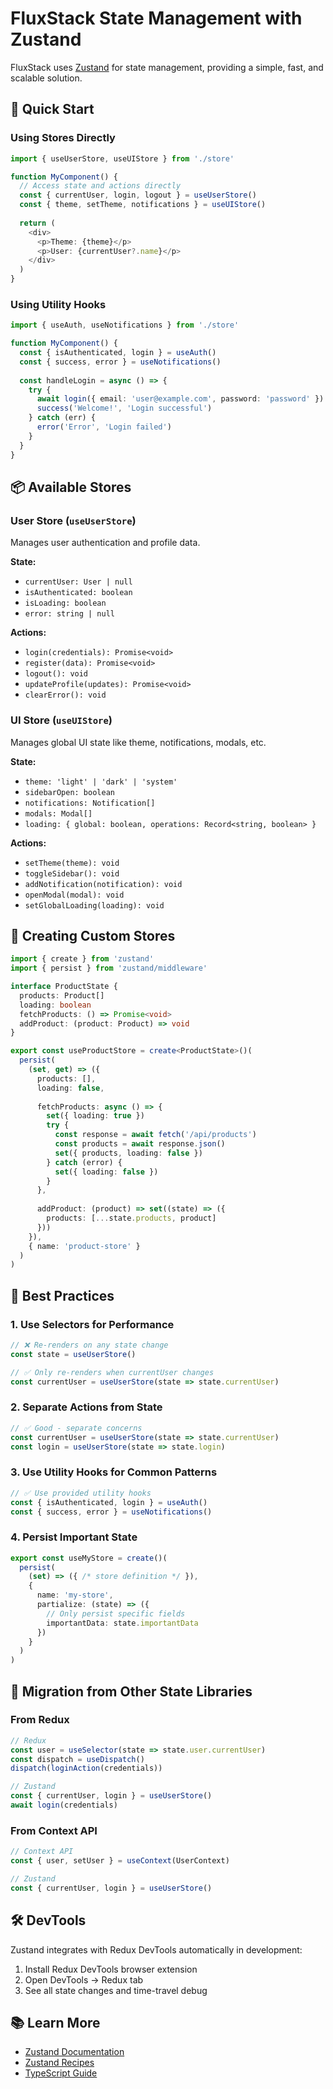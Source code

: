 # FluxStack State Management with Zustand

FluxStack uses [Zustand](https://github.com/pmndrs/zustand) for state management, providing a simple, fast, and scalable solution.

## 🚀 Quick Start

### Using Stores Directly

```typescript
import { useUserStore, useUIStore } from './store'

function MyComponent() {
  // Access state and actions directly
  const { currentUser, login, logout } = useUserStore()
  const { theme, setTheme, notifications } = useUIStore()
  
  return (
    <div>
      <p>Theme: {theme}</p>
      <p>User: {currentUser?.name}</p>
    </div>
  )
}
```

### Using Utility Hooks

```typescript
import { useAuth, useNotifications } from './store'

function MyComponent() {
  const { isAuthenticated, login } = useAuth()
  const { success, error } = useNotifications()
  
  const handleLogin = async () => {
    try {
      await login({ email: 'user@example.com', password: 'password' })
      success('Welcome!', 'Login successful')
    } catch (err) {
      error('Error', 'Login failed')
    }
  }
}
```

## 📦 Available Stores

### User Store (`useUserStore`)

Manages user authentication and profile data.

**State:**
- `currentUser: User | null`
- `isAuthenticated: boolean`
- `isLoading: boolean`
- `error: string | null`

**Actions:**
- `login(credentials): Promise<void>`
- `register(data): Promise<void>`
- `logout(): void`
- `updateProfile(updates): Promise<void>`
- `clearError(): void`

### UI Store (`useUIStore`)

Manages global UI state like theme, notifications, modals, etc.

**State:**
- `theme: 'light' | 'dark' | 'system'`
- `sidebarOpen: boolean`
- `notifications: Notification[]`
- `modals: Modal[]`
- `loading: { global: boolean, operations: Record<string, boolean> }`

**Actions:**
- `setTheme(theme): void`
- `toggleSidebar(): void`
- `addNotification(notification): void`
- `openModal(modal): void`
- `setGlobalLoading(loading): void`

## 🔧 Creating Custom Stores

```typescript
import { create } from 'zustand'
import { persist } from 'zustand/middleware'

interface ProductState {
  products: Product[]
  loading: boolean
  fetchProducts: () => Promise<void>
  addProduct: (product: Product) => void
}

export const useProductStore = create<ProductState>()(
  persist(
    (set, get) => ({
      products: [],
      loading: false,
      
      fetchProducts: async () => {
        set({ loading: true })
        try {
          const response = await fetch('/api/products')
          const products = await response.json()
          set({ products, loading: false })
        } catch (error) {
          set({ loading: false })
        }
      },
      
      addProduct: (product) => set((state) => ({
        products: [...state.products, product]
      }))
    }),
    { name: 'product-store' }
  )
)
```

## 🎯 Best Practices

### 1. Use Selectors for Performance

```typescript
// ❌ Re-renders on any state change
const state = useUserStore()

// ✅ Only re-renders when currentUser changes
const currentUser = useUserStore(state => state.currentUser)
```

### 2. Separate Actions from State

```typescript
// ✅ Good - separate concerns
const currentUser = useUserStore(state => state.currentUser)
const login = useUserStore(state => state.login)
```

### 3. Use Utility Hooks for Common Patterns

```typescript
// ✅ Use provided utility hooks
const { isAuthenticated, login } = useAuth()
const { success, error } = useNotifications()
```

### 4. Persist Important State

```typescript
export const useMyStore = create()(
  persist(
    (set) => ({ /* store definition */ }),
    { 
      name: 'my-store',
      partialize: (state) => ({ 
        // Only persist specific fields
        importantData: state.importantData 
      })
    }
  )
)
```

## 🔄 Migration from Other State Libraries

### From Redux

```typescript
// Redux
const user = useSelector(state => state.user.currentUser)
const dispatch = useDispatch()
dispatch(loginAction(credentials))

// Zustand
const { currentUser, login } = useUserStore()
await login(credentials)
```

### From Context API

```typescript
// Context API
const { user, setUser } = useContext(UserContext)

// Zustand
const { currentUser, login } = useUserStore()
```

## 🛠️ DevTools

Zustand integrates with Redux DevTools automatically in development:

1. Install Redux DevTools browser extension
2. Open DevTools → Redux tab
3. See all state changes and time-travel debug

## 📚 Learn More

- [Zustand Documentation](https://github.com/pmndrs/zustand)
- [Zustand Recipes](https://github.com/pmndrs/zustand/wiki/Recipes)
- [TypeScript Guide](https://github.com/pmndrs/zustand#typescript)